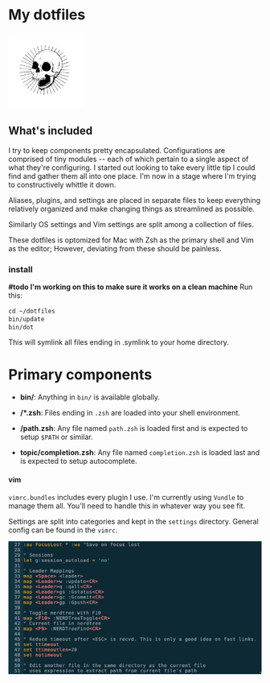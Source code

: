 # My dotfiles
<img src="./screenshots/bones.png" alt="mr.bones" width="150">

## What's included

I try to keep components pretty encapsulated. Configurations are comprised of
tiny modules -- each of which pertain to a single aspect of what they're
configuring. I started out looking to take every little tip I could find and
gather them all into one place. I'm now in a stage where I'm trying to
constructively whittle it down.

Aliases, plugins, and settings are placed in separate files to keep everything
relatively organized and make changing things as streamlined as possible.

Similarly OS settings and Vim settings are split among a collection of files.

These dotfiles is optomized for Mac with Zsh as the 
primary shell and Vim as the editor; However, deviating from these should be
painless.

### install

**\#todo I'm working on this to make sure it works on a clean machine**
Run this:

```
cd ~/dotfiles
bin/update
bin/dot
```

This will symlink all files ending in .symlink to your home directory.

# Primary components

- **bin/**: Anything in `bin/` is available globally.

- **/\*.zsh**: Files ending in `.zsh` are loaded into your shell environment.

- **/path.zsh**: Any file named `path.zsh` is loaded first and is
  expected to setup `$PATH` or similar.

- **topic/completion.zsh**: Any file named `completion.zsh` is loaded
  last and is expected to setup autocomplete.

#### vim 

`vimrc.bundles` includes every plugin I use. I'm currently using `Vundle` 
to manage them all. You'll need to handle this in whatever way you see fit.

Settings are split into categories and kept in the `settings` directory.
General config can be found in the `vimrc`.

![vim](https://github.com/bencarothers/.dotfiles/blob/master/screenshots/screenshot.png)

